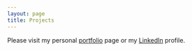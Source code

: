 ```yaml
---
layout: page
title: Projects
---
```

Please visit my personal [portfolio](https://www.larmor.com/portfolio/) page or my [LinkedIn](http://uk.linkedin.com/in/pierpaolociarravano/en) profile.

